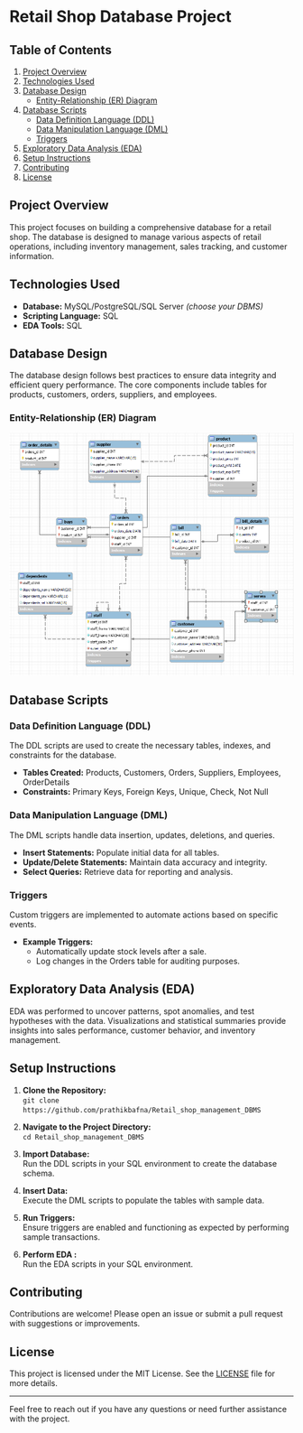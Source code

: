 # Retail Shop Database Project

## Table of Contents
1. [Project Overview](#project-overview)
2. [Technologies Used](#technologies-used)
3. [Database Design](#database-design)
   - [Entity-Relationship (ER) Diagram](#entity-relationship-er-diagram)
4. [Database Scripts](#database-scripts)
   - [Data Definition Language (DDL)](#data-definition-language-ddl)
   - [Data Manipulation Language (DML)](#data-manipulation-language-dml)
   - [Triggers](#triggers)
5. [Exploratory Data Analysis (EDA)](#exploratory-data-analysis-eda)
6. [Setup Instructions](#setup-instructions)
7. [Contributing](#contributing)
8. [License](#license)

## Project Overview
This project focuses on building a comprehensive database for a retail shop. The database is designed to manage various aspects of retail operations, including inventory management, sales tracking, and customer information.

## Technologies Used
- **Database:** MySQL/PostgreSQL/SQL Server *(choose your DBMS)*
- **Scripting Language:** SQL
- **EDA Tools:** SQL

## Database Design
The database design follows best practices to ensure data integrity and efficient query performance. The core components include tables for products, customers, orders, suppliers, and employees.

### Entity-Relationship (ER) Diagram
![ER Diagram](https://github.com/prathikbafna/Retail_shop_management_DBMS/blob/main/ER_diagram.png)

## Database Scripts
### Data Definition Language (DDL)
The DDL scripts are used to create the necessary tables, indexes, and constraints for the database.
- **Tables Created:** Products, Customers, Orders, Suppliers, Employees, OrderDetails
- **Constraints:** Primary Keys, Foreign Keys, Unique, Check, Not Null

### Data Manipulation Language (DML)
The DML scripts handle data insertion, updates, deletions, and queries.
- **Insert Statements:** Populate initial data for all tables.
- **Update/Delete Statements:** Maintain data accuracy and integrity.
- **Select Queries:** Retrieve data for reporting and analysis.

### Triggers
Custom triggers are implemented to automate actions based on specific events.
- **Example Triggers:**
  - Automatically update stock levels after a sale.
  - Log changes in the Orders table for auditing purposes.

## Exploratory Data Analysis (EDA)
EDA was performed to uncover patterns, spot anomalies, and test hypotheses with the data. Visualizations and statistical summaries provide insights into sales performance, customer behavior, and inventory management.

## Setup Instructions
1. **Clone the Repository:**  
   `git clone https://github.com/prathikbafna/Retail_shop_management_DBMS`

2. **Navigate to the Project Directory:**  
   `cd Retail_shop_management_DBMS`

3. **Import Database:**  
   Run the DDL scripts in your SQL environment to create the database schema.

4. **Insert Data:**  
   Execute the DML scripts to populate the tables with sample data.

5. **Run Triggers:**  
   Ensure triggers are enabled and functioning as expected by performing sample transactions.

6. **Perform EDA :**  
   Run the EDA scripts in your SQL environment.

## Contributing
Contributions are welcome! Please open an issue or submit a pull request with suggestions or improvements.

## License
This project is licensed under the MIT License. See the [LICENSE](LICENSE) file for more details.

---

Feel free to reach out if you have any questions or need further assistance with the project.

